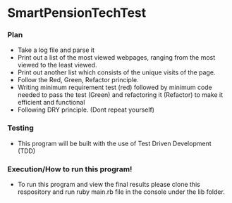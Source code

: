# SmartPensionTechTest

### Plan

- Take a log file and parse it
- Print out a list of the most viewed webpages, ranging from the most viewed to the least viewed.
- Print out another list which consists of the unique visits of the page.
- Follow the Red, Green, Refactor principle. 
- Writing minimum requirement test (red) followed by minimum code needed to pass the test (Green) and      refactoring it (Refactor) to make it efficient and functional
- Following DRY principle. (Dont repeat yourself)


### Testing

- This program will be  built with the use of Test Driven Development (TDD)

### Execution/How to run this program!

- To run this program and view the final results please clone this respository and run ruby main.rb file in the console under the lib folder.




